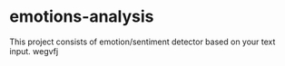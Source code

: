 # emotions-analysis
This project consists of emotion/sentiment detector based on your text input.
wegvfj
